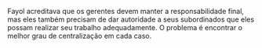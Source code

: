 Fayol acreditava que os gerentes devem manter a responsabilidade final, mas eles também precisam de dar autoridade a seus subordinados que eles possam realizar seu trabalho adequadamente. O problema é encontrar o melhor grau de centralização em cada caso.